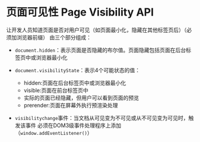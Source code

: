 # 页面可见性 Page Visibility API
让开发人员知道页面是否对用户可见（如页面最小化，隐藏在其他标签页后）（必须加浏览器前缀）
由三个部分组成：
+ `document.hidden`：表示页面是否隐藏的布尔值。页面隐藏包括页面在后台标签页中或浏览器最小化

+ `document.visibilityState`：表示4个可能状态的值：
  + hidden:页面在后台标签页中或浏览器最小化
  + visible:页面在前台标签页中
  + 实际的页面已经隐藏，但用户可以看到页面的预览
  + prerender:页面在屏幕外执行预渲染处理

+ `visibilitychange`事件：当文档从可见变为不可见或从不可见变为可见时，触发该事件
必须在DOM3级事件处理程序上添加（`window.addEventListener()`）